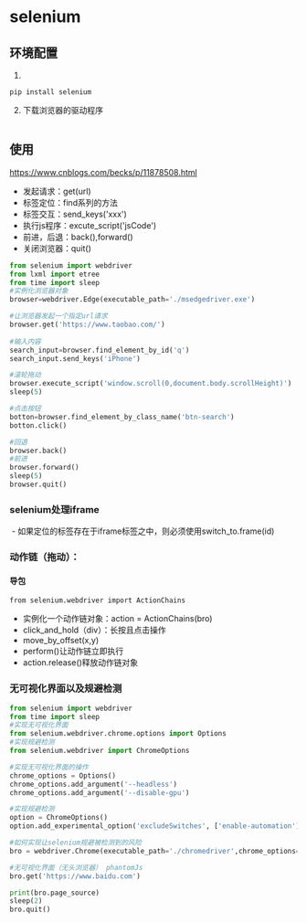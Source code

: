 # selenium

## 环境配置

1. 

```
pip install selenium
```

2. 下载浏览器的驱动程序

```

```

## 使用

https://www.cnblogs.com/becks/p/11878508.html

- 发起请求：get(url)
- 标签定位：find系列的方法
- 标签交互：send_keys('xxx')
- 执行js程序：excute_script('jsCode')
- 前进，后退：back(),forward()
- 关闭浏览器：quit()

```python
from selenium import webdriver
from lxml import etree
from time import sleep
#实例化浏览器对象
browser=webdriver.Edge(executable_path='./msedgedriver.exe')

#让浏览器发起一个指定url请求
browser.get('https://www.taobao.com/')
    
#输入内容
search_input=browser.find_element_by_id('q')
search_input.send_keys('iPhone')

#滚轮拖动
browser.execute_script('window.scroll(0,document.body.scrollHeight)')
sleep(5)

#点击按钮
botton=browser.find_element_by_class_name('btn-search')
botton.click()

#回退
browser.back()
#前进
browser.forward()
sleep(5)
browser.quit()
```

###  selenium处理iframe

​        - 如果定位的标签存在于iframe标签之中，则必须使用switch_to.frame(id)

###  动作链（拖动）：

#### 导包

```
from selenium.webdriver import ActionChains
```

   - 实例化一个动作链对象：action = ActionChains(bro)
   - click_and_hold（div）：长按且点击操作
   - move_by_offset(x,y)
   - perform()让动作链立即执行
   - action.release()释放动作链对象

### 无可视化界面以及规避检测

```python
from selenium import webdriver
from time import sleep
#实现无可视化界面
from selenium.webdriver.chrome.options import Options
#实现规避检测
from selenium.webdriver import ChromeOptions

#实现无可视化界面的操作
chrome_options = Options()
chrome_options.add_argument('--headless')
chrome_options.add_argument('--disable-gpu')

#实现规避检测
option = ChromeOptions()
option.add_experimental_option('excludeSwitches', ['enable-automation'])

#如何实现让selenium规避被检测到的风险
bro = webdriver.Chrome(executable_path='./chromedriver',chrome_options=chrome_options,options=option)

#无可视化界面（无头浏览器） phantomJs
bro.get('https://www.baidu.com')

print(bro.page_source)
sleep(2)
bro.quit()
```

